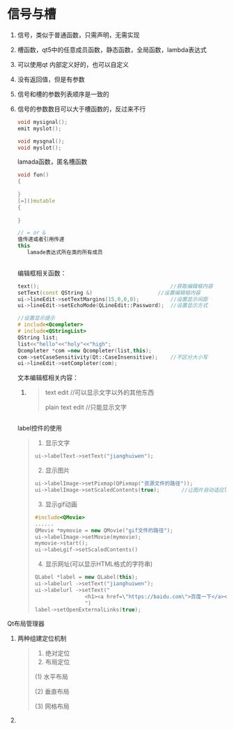 # 信号与槽

1. 信号，类似于普通函数，只需声明，无需实现

2. 槽函数，qt5中的任意成员函数，静态函数，全局函数，lambda表达式

3. 可以使用qt 内部定义好的，也可以自定义

4. 没有返回值，但是有参数

5. 信号和槽的参数列表顺序是一致的

6. 信号的参数数目可以大于槽函数的，反过来不行

   ```c++
   void mysignal();
   emit myslot();
   
   void mysgnal();
   void myslot();
   ```

   lamada函数，匿名槽函数

    ```c++
   void fun()
   {
       
   }
   [=]()mutable 
   {
       
   }
   
   // = or &
   值传递或者引用传递
   this 
       lamade表达式所在类的所有成员
       
    ```

   编辑框相关函数：

   ```c++
   text();											//获取编辑框内容
   setText(const QString &)						//设置编辑框内容
   ui->lineEdit->setTextMargins(15,0,0,0);			//设置显示间距
   ui->lineEdit->setEchoMode(QLineEdit::Password);	//设置显示方式
   
   //设置显示提示
   # include<Qcompleter>
   # include<QStringList>
   QString list;
   list<<"hello"<<"holy"<<"high";
   Qcompleter *com =new Qcompleter(list,this);
   com->setCaseSensitivity(Qt::CaseInsensitive);	//不区分大小写 	
   ui->lineEdit->setCompleter(com);
   ```

   文本编辑框相关内容：

   1. > text edit 		//可以显示文字以外的其他东西
      >
      > plain text edit 	//只能显示文字
      >
      >

   ```c++
   
   ```

   label控件的使用

   > 1. 显示文字
   >
   > ```c++
   > ui->labelText->setText("jianghuiwen");
   > ```
   >
   > 2. 显示图片
   >
   > ```c++
   > ui->labelImage->setPixmap(QPixmap("资源文件的路径"));
   > ui->labelImage->setScaledContents(true);		//让图片自动适应label的大小
   > 
   > ```
   >
   > 3. 显示gif动画
   >
   > ```c++
   > #include<QMovie>
   > ......
   > QMovie *mymovie = new QMovie("gif文件的路径");
   > ui->labelImage->setMovie(mymovie);
   > mymovie->start();
   > ui->labeLgif->setScaledContents()
   > ```
   >
   > 4. 显示网址(可以显示HTML格式的字符串)
   >
   > ```c++
   > QLabel *label = new QLabel(this);
   > ui->labelurl ->setText("jianghuiwen");
   > ui->labelurl ->setText("
   >                 <h1><a href=\"https://baidu.com\">百度一下</a></h1>;
   >                 ")
   > label->setOpenExternalLinks(true);  
   > ```

Qt布局管理器

1. 两种组建定位机制

   > 1. 绝对定位
   > 2. 布局定位
   >
   > (1) 水平布局
   >
   > (2) 垂直布局
   >
   > (3) 网格布局

2. 

